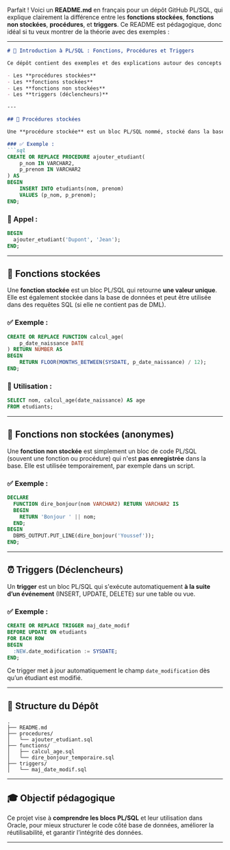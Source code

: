 Parfait ! Voici un **README.md** en français pour un dépôt GitHub PL/SQL, qui explique clairement la différence entre les **fonctions stockées**, **fonctions non stockées**, **procédures**, et **triggers**. Ce README est pédagogique, donc idéal si tu veux montrer de la théorie avec des exemples :

---

```markdown
# 📘 Introduction à PL/SQL : Fonctions, Procédures et Triggers

Ce dépôt contient des exemples et des explications autour des concepts fondamentaux de **PL/SQL** dans Oracle, notamment :

- Les **procédures stockées**
- Les **fonctions stockées**
- Les **fonctions non stockées**
- Les **triggers (déclencheurs)**

---

## 🔁 Procédures stockées

Une **procédure stockée** est un bloc PL/SQL nommé, stocké dans la base de données, qui peut effectuer une ou plusieurs opérations, mais **ne retourne pas de valeur directement** (elle peut retourner des résultats via des paramètres OUT).

### ✅ Exemple :
```sql
CREATE OR REPLACE PROCEDURE ajouter_etudiant(
    p_nom IN VARCHAR2,
    p_prenom IN VARCHAR2
) AS
BEGIN
    INSERT INTO etudiants(nom, prenom)
    VALUES (p_nom, p_prenom);
END;
```

### 📌 Appel :
```sql
BEGIN
  ajouter_etudiant('Dupont', 'Jean');
END;
```

---

## 🔢 Fonctions stockées

Une **fonction stockée** est un bloc PL/SQL qui retourne **une valeur unique**. Elle est également stockée dans la base de données et peut être utilisée dans des requêtes SQL (si elle ne contient pas de DML).

### ✅ Exemple :
```sql
CREATE OR REPLACE FUNCTION calcul_age(
    p_date_naissance DATE
) RETURN NUMBER AS
BEGIN
    RETURN FLOOR(MONTHS_BETWEEN(SYSDATE, p_date_naissance) / 12);
END;
```

### 📌 Utilisation :
```sql
SELECT nom, calcul_age(date_naissance) AS age
FROM etudiants;
```

---

## 📄 Fonctions non stockées (anonymes)

Une **fonction non stockée** est simplement un bloc de code PL/SQL (souvent une fonction ou procédure) qui n'est **pas enregistrée** dans la base. Elle est utilisée temporairement, par exemple dans un script.

### ✅ Exemple :
```sql
DECLARE
  FUNCTION dire_bonjour(nom VARCHAR2) RETURN VARCHAR2 IS
  BEGIN
    RETURN 'Bonjour ' || nom;
  END;
BEGIN
  DBMS_OUTPUT.PUT_LINE(dire_bonjour('Youssef'));
END;
```

---

## ⏰ Triggers (Déclencheurs)

Un **trigger** est un bloc PL/SQL qui s'exécute automatiquement **à la suite d’un événement** (INSERT, UPDATE, DELETE) sur une table ou vue.

### ✅ Exemple :
```sql
CREATE OR REPLACE TRIGGER maj_date_modif
BEFORE UPDATE ON etudiants
FOR EACH ROW
BEGIN
  :NEW.date_modification := SYSDATE;
END;
```

Ce trigger met à jour automatiquement le champ `date_modification` dès qu’un étudiant est modifié.

---

## 📂 Structure du Dépôt

```
.
├── README.md
├── procedures/
│   └── ajouter_etudiant.sql
├── functions/
│   ├── calcul_age.sql
│   └── dire_bonjour_temporaire.sql
├── triggers/
│   └── maj_date_modif.sql
```

---

## 🎓 Objectif pédagogique

Ce projet vise à **comprendre les blocs PL/SQL** et leur utilisation dans Oracle, pour mieux structurer le code côté base de données, améliorer la réutilisabilité, et garantir l’intégrité des données.

---

